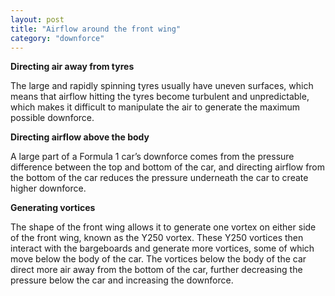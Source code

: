 ```yaml
---
layout: post
title: "Airflow around the front wing"
category: "downforce"
---
```


**Directing air away from tyres**

The large and rapidly spinning tyres usually have uneven surfaces, which means that airflow hitting the tyres become turbulent and unpredictable, which makes it difficult to manipulate the air to generate the maximum possible downforce. 

**Directing airflow above the body**

A large part of a Formula 1 car’s downforce comes from the pressure difference between the top and bottom of the car, and directing airflow from the bottom of the car reduces the pressure underneath the car to create higher downforce. 

**Generating vortices**

The shape of the front wing allows it to generate one vortex on either side of the front wing, known as the Y250 vortex. These Y250 vortices then interact with the bargeboards and generate more vortices, some of which move below the body of the car. The vortices below the body of the car direct more air away from the bottom of the car, further decreasing the pressure below the car and increasing the downforce.